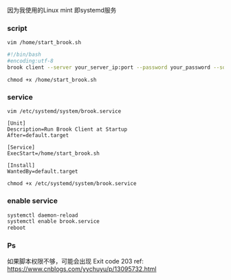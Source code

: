 因为我使用的Linux mint 即systemd服务

### script
`vim /home/start_brook.sh`

```sh
#!/bin/bash
#encoding:utf-8
brook client --server your_server_ip:port --password your_password --socks5 127.0.0.1:localport
```
`chmod +x /home/start_brook.sh`

### service
`vim /etc/systemd/system/brook.service`

```
[Unit]
Description=Run Brook Client at Startup
After=default.target

[Service]
ExecStart=/home/start_brook.sh

[Install]
WantedBy=default.target
```
`chmod +x /etc/systemd/system/brook.service`

###  enable service

```sh
systemctl daemon-reload
systemctl enable brook.service
reboot
```

### Ps

如果脚本权限不够，可能会出现 Exit code 203
ref: https://www.cnblogs.com/yychuyu/p/13095732.html

